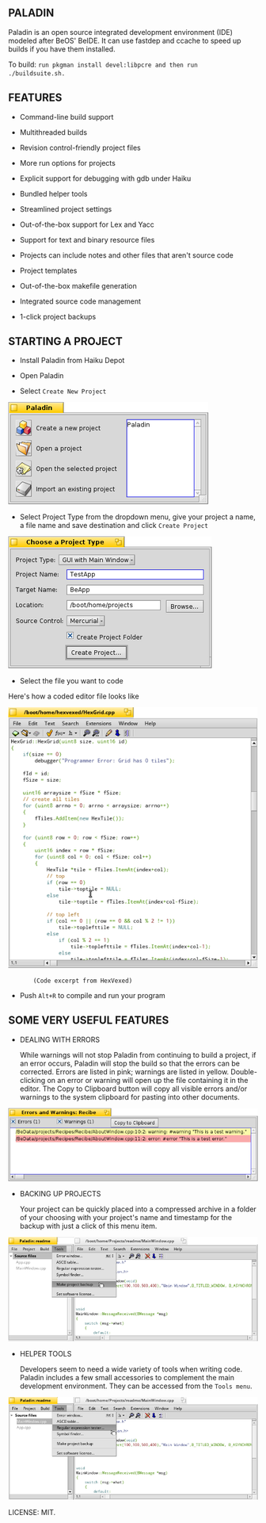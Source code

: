 PALADIN
-------------
 
Paladin is an open source integrated development environment (IDE) modeled after BeOS' BeIDE. It can use fastdep and ccache to speed up builds if you have them installed.

To build: `run pkgman install devel:libpcre and then run ./buildsuite.sh.`


 FEATURES
-----------------

   - Command-line build support

   - Multithreaded builds

   - Revision control-friendly project files

   - More run options for projects

   - Explicit support for debugging with gdb under Haiku

   - Bundled helper tools

   - Streamlined project settings

   - Out-of-the-box support for Lex and Yacc

   - Support for text and binary resource files

   - Projects can include notes and other files that aren't source code

   - Project templates

   - Out-of-the-box makefile generation

   - Integrated source code management

   - 1-click project backups

STARTING A PROJECT
--------------------------------
   - Install Paladin from Haiku Depot

   -  Open Paladin

   -  Select `Create New Project`


![Screenshot](Documentation/images/StartWindow.png)

  
  -  Select Project Type from the dropdown menu, give your project a name, a file name and save destination and click `Create Project`


![Screenshot](Documentation/images/CreateProjectWindow.png)

  
  -  Select the file you want to code

 Here's how a coded editor file looks like


![Screenshot](readme_scrshot/hexvexed.png)


           (Code excerpt from HexVexed) 
 
  - Push `Alt+R` to compile and run your program


SOME VERY USEFUL FEATURES
---------------------------------------------
  - DEALING WITH ERRORS
     
       While warnings will not stop Paladin from continuing to build a project, if an error occurs, Paladin will stop the build so that the errors can be corrected. Errors are listed in pink; warnings are listed in yellow. Double-clicking on an error or warning will open up the file containing it in the editor. The Copy to Clipboard button will copy all visible errors and/or warnings to the system clipboard for pasting into other documents.    


![Screenshot](Documentation/images/ErrorWindow.png)

  
  - BACKING UP PROJECTS

      Your project can be quickly placed into a compressed archive in a folder of your choosing with your project's name and timestamp for the backup with just a click of this menu item.


![Screenshot](readme_scrshot/backup.png)

  
  - HELPER TOOLS

     Developers seem to need a wide variety of tools when writing code. Paladin includes a few small accessories to complement the main development environment. They can be accessed from the `Tools menu`.


![Screenshot](readme_scrshot/helper.png)           


LICENSE: MIT.  
